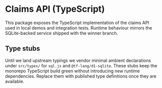 # Claims API (TypeScript)

This package exposes the TypeScript implementation of the claims API used in
local demos and integration tests. Runtime behaviour mirrors the SQLite-backed
service shipped with the winner branch.

## Type stubs

Until we land upstream typings we vendor minimal ambient declarations under
`src/types/` for `sql.js` and `@tf-lang/d1-sqlite`. These stubs keep the
monorepo TypeScript build green without introducing new runtime dependencies.
Replace them with published type definitions once they are available.
